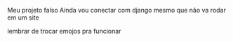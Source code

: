 Meu projeto falso
Ainda vou conectar com django mesmo que não va rodar em um site

lembrar de trocar emojos pra funcionar 

